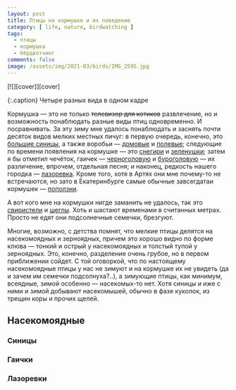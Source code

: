 ```yaml
---
layout: post
title: Птицы на кормушке и их поведение
category: [ life, nature, birdwatching ]
tags:
  - птицы
  - кормушка
  - бёрдвотчинг
comments: false
image: /assets/img/2021-03/birds/IMG_2595.jpg
---
```

<div class="center-box" style="max-width: 800px; width:95%;">
[![][cover]][cover]

{:.caption}
Четыре разных вида в одном кадре
</div>

Кормушка — это не только <s>телевизор для котиков</s> развлечение, но и возможность понаблюдать
разные виды птиц одновременно. И посравнивать. За эту зиму мне удалось понаблюдать и заснять
почти десяток видов мелких местных пичуг: в первую очередь, конечно, это [большие синицы][bigtit],
а также воробьи — [домовые][homesp] и [полевые][fieldsp]; следующие по времени появления на кормушке —
это [снегири][snegir] и [зеленушки][greens]; затем я бы отметил чечёток, гаичек — [черноголовую][blackhead]
и [буроголовую][brounhead] — их различение, впрочем, отдельная песня; и наконец, редкость нашего городка —
[лазоревка][bluetit]. Кроме того, хотя в Артях они мне почему-то не встречаются, но зато в Екатеринбурге
самые обычные завсегдатаи кормушек — [поползни][poplz].

А вот кого мне на кормушки нигде заманить не удалось, так это [свиристели][svirs] и [щеглы][scheg].
Хоть и шастают временами в считанных метрах. Просто не едят они подсолнечные семечки, брезгуют.

<!--more-->

Многие, возможно, с детства помнят, что мелкие птицы делятся на насекомоядных и зерноядных, причем это
хорошо видно по форме клюва — тонкий и острый у насекомоядных и толстый тупой у зерноядных. Это, конечно,
разделение очень грубое, но в первом приближении сойдет. С той оговоркой, что по настоящему насекомоядные
птицы у нас не зимуют и на кормушке их не увидеть (да и зачем им семечки подсолнуха?..), а зимующие птицы,
как минимум, всеядные, зимой особенно — насекомых-то нет. Хотя синицы и иже с ними и зимой добывают
насекомышей, обычно в фазе куколок, из трещин коры и прочих щелей.

## Насекомоядные

### Синицы

### Гаички

### Лазоревки



[cover]: /assets/img/2021-03/birds/IMG_2595.jpg

[bigtit]: https://ru.wikipedia.org/wiki/Большая_синица
[homesp]: https://ru.wikipedia.org/wiki/Домовый_воробей
[fieldsp]: https://ru.wikipedia.org/wiki/Полевой_воробей
[snegir]: https://ru.wikipedia.org/wiki/Снегирь
[greens]: https://ru.wikipedia.org/wiki/Обыкновенная_зеленушка
[blackhead]: https://ru.wikipedia.org/wiki/Черноголовая_гаичка
[brounhead]: https://ru.wikipedia.org/wiki/Буроголовая_гаичка
[bluetit]: https://ru.wikipedia.org/wiki/Обыкновенная_лазоревка
[poplz]: https://ru.wikipedia.org/wiki/Обыкновенный_поползень
[svirs]: https://ru.wikipedia.org/wiki/Свиристель
[scheg]: https://ru.wikipedia.org/wiki/Черноголовый_щегол
